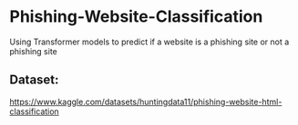 # Phishing-Website-Classification
Using Transformer models to predict if a website is a phishing site or not a phishing site

## Dataset: 
https://www.kaggle.com/datasets/huntingdata11/phishing-website-html-classification
